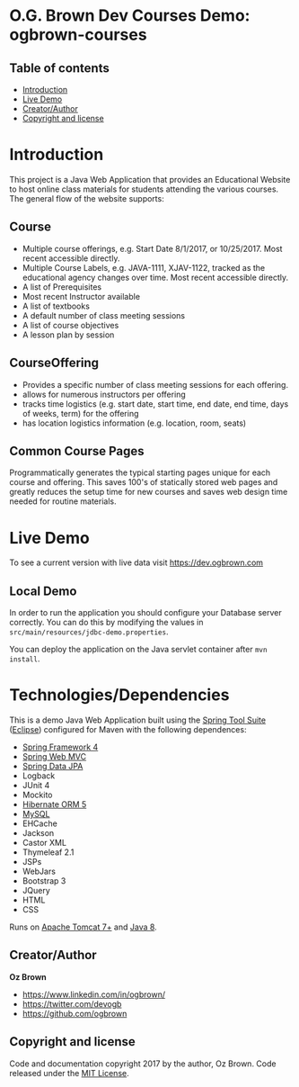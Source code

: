 O.G. Brown Dev Courses Demo: ogbrown-courses
=================================

## Table of contents

- [Introduction](#introduction)
- [Live Demo](#live-demo)
- [Creator/Author](#creator-author)
- [Copyright and license](#copyright-and-license)

# Introduction

This project is a Java Web Application that provides an Educational Website to host online class materials for students attending the various courses. The general flow of the website supports:

## Course
- Multiple course offerings, e.g. Start Date 8/1/2017, or 10/25/2017. Most recent accessible directly.
- Multiple Course Labels, e.g. JAVA-1111, XJAV-1122, tracked as the educational agency changes over time. Most recent accessible directly.
- A list of Prerequisites
- Most recent Instructor available
- A list of textbooks
- A default number of class meeting sessions
- A list of course objectives
- A lesson plan by session

 
## CourseOffering
- Provides a specific number of class meeting sessions for each offering.
- allows for numerous instructors per offering
- tracks time logistics (e.g. start date, start time, end date, end time, days of weeks, term) for the offering
- has location logistics information (e.g. location, room, seats)

## Common Course Pages
  Programmatically generates the typical starting pages unique for each course and offering. This saves 100's of statically stored web pages and greatly reduces the setup time for new courses and saves web design time needed for routine materials. 


# Live Demo

To see a current version with live data visit https://dev.ogbrown.com

## Local Demo
In order to run the application you should configure your Database server correctly.
You can do this by modifying the values in `src/main/resources/jdbc-demo.properties`.


You can deploy the application on the Java servlet container after `mvn install`.

# Technologies/Dependencies

This is a demo Java Web Application built using the [Spring Tool Suite](https://spring.io/tools) ([Eclipse](http://www.eclipse.org/downloads/packages/eclipse-ide-java-ee-developers/oxygen1a)) configured for Maven with the following dependences: 
- [Spring Framework 4](https://projects.spring.io/spring-framework/)
- [Spring Web MVC](https://projects.spring.io/spring-framework/)
- [Spring Data JPA](https://projects.spring.io/spring-data/)
- Logback
- JUnit 4
- Mockito
- [Hibernate ORM 5](http://hibernate.org/orm/)
- [MySQL](http://mysql.com/)
- EHCache
- Jackson
- Castor XML
- Thymeleaf 2.1
- JSPs
- WebJars
- Bootstrap 3
- JQuery
- HTML
- CSS

Runs on [Apache Tomcat 7+](http://tomcat.apache.org/) and [Java 8](https://java.com/en/).

## Creator/Author

**Oz Brown**
- <https://www.linkedin.com/in/ogbrown/>
- <https://twitter.com/devogb>
- <https://github.com/ogbrown>


## Copyright and license

Code and documentation copyright 2017 by the author, Oz Brown. Code released under the [MIT License](https://github.com/ogbrown/ogbrown-courses/blob/master/LICENSE).